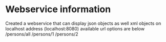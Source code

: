 # Webservice information
Created a webservice that can display json objects as well xml objects on localhost address (localhost:8080)
available url options are below
/persons/all
/persons/1
/persons/2
